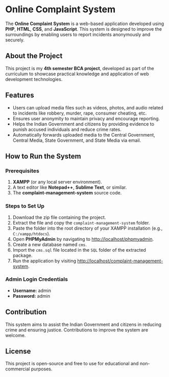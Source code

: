 # Online Complaint System

The **Online Complaint System** is a web-based application developed using **PHP**, **HTML**, **CSS**, and **JavaScript**. This system is designed to improve the surroundings by enabling users to report incidents anonymously and securely.


## About the Project

This project is my **4th semester BCA project**, developed as part of the curriculum to showcase practical knowledge and application of web development technologies.


## Features

- Users can upload media files such as videos, photos, and audio related to incidents like robbery, murder, rape, consumer cheating, etc.
- Ensures user anonymity to maintain privacy and encourage reporting.
- Helps the Indian Government and citizens by providing evidence to punish accused individuals and reduce crime rates.
- Automatically forwards uploaded media to the Central Government, Central Media, State Government, and State Media via email.

## How to Run the System

### Prerequisites

1. **XAMPP** (or any local server environment).
2. A text editor like **Notepad++**, **Sublime Text**, or similar.
3. The **complaint-management-system** source code.

### Steps to Set Up

1. Download the zip file containing the project.
2. Extract the file and copy the `complaint-management-system` folder.
3. Paste the folder into the root directory of your XAMPP installation (e.g., `C:/xampp/htdocs`).
4. Open **PHPMyAdmin** by navigating to [http://localhost/phpmyadmin](http://localhost/phpmyadmin).
5. Create a new database named `cms`.
6. Import the `cms.sql` file located in the `SQL` folder of the extracted package.
7. Run the application by visiting [http://localhost/complaint-management-system](http://localhost/complaint-management-system).

### Admin Login Credentials

- **Username:** admin  
- **Password:** admin  

## Contribution

This system aims to assist the Indian Government and citizens in reducing crime and ensuring justice. Contributions to improve the system are welcome.

## License

This project is open-source and free to use for educational and non-commercial purposes.

